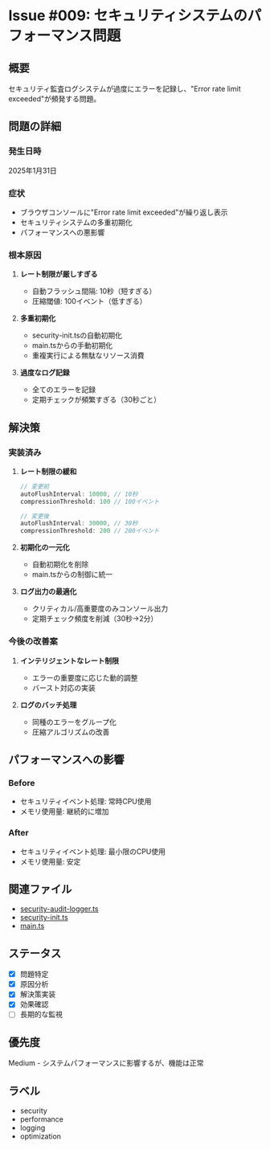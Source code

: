 # Issue #009: セキュリティシステムのパフォーマンス問題

## 概要
セキュリティ監査ログシステムが過度にエラーを記録し、"Error rate limit exceeded"が頻発する問題。

## 問題の詳細

### 発生日時
2025年1月31日

### 症状
- ブラウザコンソールに"Error rate limit exceeded"が繰り返し表示
- セキュリティシステムの多重初期化
- パフォーマンスへの悪影響

### 根本原因
1. **レート制限が厳しすぎる**
   - 自動フラッシュ間隔: 10秒（短すぎる）
   - 圧縮閾値: 100イベント（低すぎる）

2. **多重初期化**
   - security-init.tsの自動初期化
   - main.tsからの手動初期化
   - 重複実行による無駄なリソース消費

3. **過度なログ記録**
   - 全てのエラーを記録
   - 定期チェックが頻繁すぎる（30秒ごと）

## 解決策

### 実装済み
1. **レート制限の緩和**
   ```typescript
   // 変更前
   autoFlushInterval: 10000, // 10秒
   compressionThreshold: 100 // 100イベント
   
   // 変更後
   autoFlushInterval: 30000, // 30秒
   compressionThreshold: 200 // 200イベント
   ```

2. **初期化の一元化**
   - 自動初期化を削除
   - main.tsからの制御に統一

3. **ログ出力の最適化**
   - クリティカル/高重要度のみコンソール出力
   - 定期チェック頻度を削減（30秒→2分）

### 今後の改善案
1. **インテリジェントなレート制限**
   - エラーの重要度に応じた動的調整
   - バースト対応の実装

2. **ログのバッチ処理**
   - 同種のエラーをグループ化
   - 圧縮アルゴリズムの改善

## パフォーマンスへの影響

### Before
- セキュリティイベント処理: 常時CPU使用
- メモリ使用量: 継続的に増加

### After
- セキュリティイベント処理: 最小限のCPU使用
- メモリ使用量: 安定

## 関連ファイル
- [security-audit-logger.ts](../src/utils/security-audit-logger.ts)
- [security-init.ts](../src/utils/security-init.ts)
- [main.ts](../src/main.ts)

## ステータス
- [x] 問題特定
- [x] 原因分析
- [x] 解決策実装
- [x] 効果確認
- [ ] 長期的な監視

## 優先度
Medium - システムパフォーマンスに影響するが、機能は正常

## ラベル
- security
- performance
- logging
- optimization